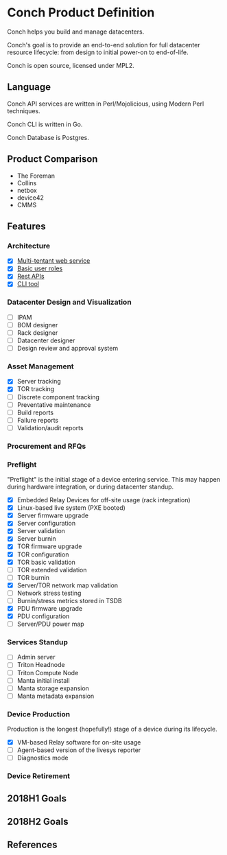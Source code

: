 # Conch Product Definition

Conch helps you build and manage datacenters.

Conch's goal is to provide an end-to-end solution for full datacenter resource
lifecycle: from design to initial power-on to end-of-life.

Conch is open source, licensed under MPL2.

## Language

Conch API services are written in Perl/Mojolicious, using Modern Perl
techniques.

Conch CLI is written in Go.

Conch Database is Postgres.

## Product Comparison

* The Foreman
* Collins
* netbox
* device42
* CMMS

## Features

### Architecture

- [x] [Multi-tentant web service]()
- [x] [Basic user roles]()
- [x] [Rest APIs]()
- [x] [CLI tool]()

### Datacenter Design and Visualization

- [ ] IPAM
- [ ] BOM designer
- [ ] Rack designer
- [ ] Datacenter designer
- [ ] Design review and approval system

### Asset Management

- [x] Server tracking
- [x] TOR tracking
- [ ] Discrete component tracking
- [ ] Preventative maintenance
- [ ] Build reports
- [ ] Failure reports
- [ ] Validation/audit reports

### Procurement and RFQs

### Preflight

"Preflight" is the initial stage of a device entering service. This may happen
during hardware integration, or during datacenter standup.

- [x] Embedded Relay Devices for off-site usage (rack integration)
- [x] Linux-based live system (PXE booted)
- [x] Server firmware upgrade
- [x] Server configuration
- [x] Server validation
- [x] Server burnin
- [x] TOR firmware upgrade
- [x] TOR configuration
- [x] TOR basic validation
- [ ] TOR extended validation
- [ ] TOR burnin
- [x] Server/TOR network map validation
- [ ] Network stress testing
- [ ] Burnin/stress metrics stored in TSDB
- [x] PDU firmware upgrade
- [x] PDU configuration
- [ ] Server/PDU power map

### Services Standup

- [ ] Admin server
- [ ] Triton Headnode
- [ ] Triton Compute Node
- [ ] Manta initial install
- [ ] Manta storage expansion
- [ ] Manta metadata expansion

### Device Production

Production is the longest (hopefully!) stage of a device during its lifecycle.

- [x] VM-based Relay software for on-site usage
- [ ] Agent-based version of the livesys reporter
- [ ] Diagnostics mode

### Device Retirement

## 2018H1 Goals

## 2018H2 Goals

## References
